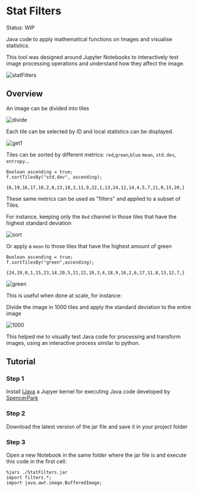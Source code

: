 # Stat Filters

Status: WIP  

Java code to apply mathematical functions on Images and visualise statistics.  

This tool was designed around Jupyter Notebooks to interactively test image processing operations and understand how they affect the image.

![statFilters](https://github.com/Kerbonaut-TS/StatFilters/assets/122178043/98437bc3-1d31-418e-9d38-19d8a08456bc)


## Overview

An image can be divided into tiles

![divide](https://github.com/Kerbonaut-TS/StatFilters/assets/122178043/88b69a8b-f439-4c40-9c45-8b2f131f6279)

Each tile can be selected by ID and local statistics can be displayed.



![get1](https://github.com/Kerbonaut-TS/StatFilters/assets/122178043/fa3c985d-8cb8-4848-9314-ec9b7400f08e)

Tiles can be sorted by different metrics: ```red```,```green```,```blue``` ```mean```, ```std.dev```, ```entropy```...

```
Boolean ascending = true;
f.sortTilesBy("std.dev", ascending);
```
```
{6,19,16,17,10,2,8,23,18,3,11,9,22,1,13,24,12,14,4,5,7,21,0,15,20,}
```

These same metrics can be used as "filters" and applied to a subset of Tiles. 

For instance, keeping only the ```Red``` channel in those tiles that have the highest standard deviation

![sort](https://github.com/Kerbonaut-TS/StatFilters/assets/122178043/9fa7a848-882a-4c1f-b673-5a6217918ace)


Or apply a ```mean```  to those tiles that have the highest amount of green

```
Boolean ascending = true;
f.sortTilesBy("green",ascending);
```

```
{24,19,0,1,15,23,14,20,5,21,22,10,3,4,18,9,16,2,6,17,11,8,13,12,7,}
```

![green](https://github.com/Kerbonaut-TS/StatFilters/assets/122178043/f4a4c286-77c5-4aca-8d84-f668b5af4bde)


This is useful when done at scale, for instance:

Divide the image in 1000 tiles and apply the standard deviation to the entire image

![1000](https://github.com/Kerbonaut-TS/StatFilters/assets/122178043/1edfd412-d021-4ab0-b1ce-cddd08d7966c)


This helped me to visually test Java code for processing and transform images, using an interactive process similar to python.



## Tutorial

### Step 1
Install [IJava](https://github.com/SpencerPark/IJava) a Jupyer kernel for executing Java code developed by [SpencerPark](https://github.com/SpencerPark)

### Step 2
Download the latest version of the jar file and save it in your project folder

### Step 3
Open a new Notebook in the same folder where the jar file is and execute this code in the first cell:

```
%jars ./StatFilters.jar
import filters.*;
import java.awt.image.BufferedImage;
```






